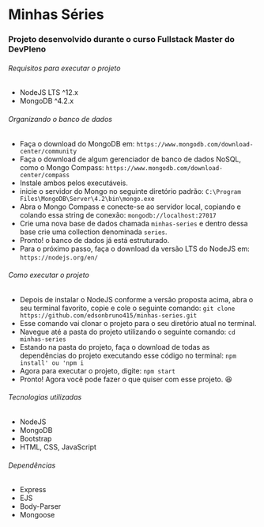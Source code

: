# Minhas Séries

### Projeto desenvolvido durante o curso Fullstack Master do DevPleno

###### Requisitos para executar o projeto

  * NodeJS LTS ^12.x
  * MongoDB ^4.2.x
  
###### Organizando o banco de dados

  - Faça o download do MongoDB em: 
  ```https://www.mongodb.com/download-center/community```
  - Faça o download de algum gerenciador de banco de dados NoSQL, como o Mongo Compass: 
  ```https://www.mongodb.com/download-center/compass```
  - Instale ambos pelos executáveis.
  - inicie o servidor do Mongo no seguinte diretório padrão:
  ```C:\Program Files\MongoDB\Server\4.2\bin\mongo.exe```
  - Abra o Mongo Compass e conecte-se ao servidor local, copiando e colando essa string de conexão:
  ```mongodb://localhost:27017```
  - Crie uma nova base de dados chamada `minhas-series` e dentro dessa base crie uma collection denominada `series`.
  - Pronto! o banco de dados já está estruturado.
  - Para o próximo passo, faça o download da versão LTS do NodeJS em: ```https://nodejs.org/en/```
 
###### Como executar o projeto

  - Depois de instalar o NodeJS conforme a versão proposta acima, abra o seu terminal favorito, copie e cole o seguinte comando:
  ```git clone https://github.com/edsonbruno415/minhas-series.git```
  - Esse comando vai clonar o projeto para o seu diretório atual no terminal.
  - Navegue até a pasta do projeto utilizando o seguinte comando:
  ```cd minhas-series```
  - Estando na pasta do projeto, faça o download de todas as dependências do projeto executando esse código no terminal:
  ```npm install' ou 'npm i```
  - Agora para executar o projeto, digite:
  ```npm start```
  - Pronto! Agora você pode fazer o que quiser com esse projeto. :satisfied:
  
###### Tecnologias utilizadas

  * NodeJS
  * MongoDB
  * Bootstrap
  * HTML, CSS, JavaScript
  
###### Dependências

  * Express
  * EJS
  * Body-Parser
  * Mongoose
  
  
  
  
